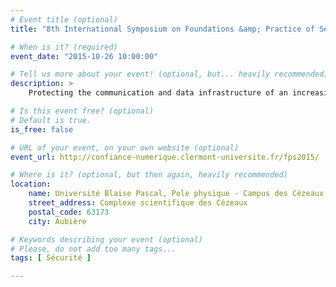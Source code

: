 ```yaml
---
# Event title (optional)
title: "8th International Symposium on Foundations &amp; Practice of Security"

# When is it? (required)
event_date: "2015-10-26 10:00:00"

# Tell us more about your event! (optional, but... heavily recommended)
description: >
    Protecting the communication and data infrastructure of an increasingly inter-connected world has become vital to the normal functioning of all aspects of our world. Security has emerged as an important scientific discipline whose many multifaceted complexities deserve the attention and synergy of the mathematical, computer science and engineering communities. After the previous meetings held in La Rochelle, Montréal, Grenoble, Toronto and Paris, this 8th edition of the FPS symposium will be held in Clermont-Ferrand, France. The aim of FPS is to discuss and exchange theoretical and practical ideas that address security issues in inter-connected systems. It aims to provide scientific presentations as well as to establish links, promote scientific collaboration, joint research programs, and student exchanges between institutions involved in this important and fast moving research field.

# Is this event free? (optional)
# Default is true.
is_free: false

# URL of your event, on your own website (optional)
event_url: http://confiance-numerique.clermont-universite.fr/fps2015/

# Where is it? (optional, but then again, heavily recommended)
location:
    name: Université Blaise Pascal, Pole physique - Campus des Cézeaux, auditorium "Recherche"
    street_address: Complexe scientifique des Cézeaux
    postal_code: 63173
    city: Aubière

# Keywords describing your event (optional)
# Please, do not add too many tags...
tags: [ Sécurité ]

---
```

